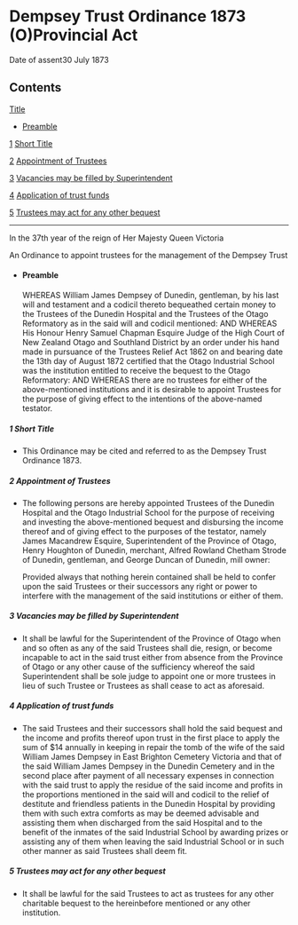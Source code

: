 # Dempsey Trust Ordinance 1873 (O)Provincial Act

Date of assent30 July 1873

## Contents

[Title][0]
    
*   [Preamble][1]

[1][2] [Short Title][2]

[2][3] [Appointment of Trustees][3]

[3][4] [Vacancies may be filled by Superintendent][4]

[4][5] [Application of trust funds][5]

[5][6] [Trustees may act for any other bequest][6]

---

In the 37th year of the reign of Her Majesty Queen Victoria

An Ordinance to appoint trustees for the management of the Dempsey Trust
    
*   #### Preamble
    
    WHEREAS William James Dempsey of Dunedin, gentleman, by his last will and testament and a codicil thereto bequeathed certain money to the Trustees of the Dunedin Hospital and the Trustees of the Otago Reformatory as in the said will and codicil mentioned: AND WHEREAS His Honour Henry Samuel Chapman Esquire Judge of the High Court of New Zealand Otago and Southland District by an order under his hand made in pursuance of the Trustees Relief Act 1862 on and bearing date the 13th day of August 1872 certified that the Otago Industrial School was the institution entitled to receive the bequest to the Otago Reformatory: AND WHEREAS there are no trustees for either of the above-mentioned institutions and it is desirable to appoint Trustees for the purpose of giving effect to the intentions of the above-named testator.

##### 1 Short Title
    
*   This Ordinance may be cited and referred to as the Dempsey Trust Ordinance 1873\.

##### 2 Appointment of Trustees
    
*   The following persons are hereby appointed Trustees of the Dunedin Hospital and the Otago Industrial School for the purpose of receiving and investing the above-mentioned bequest and disbursing the income thereof and of giving effect to the purposes of the testator, namely James Macandrew Esquire, Superintendent of the Province of Otago, Henry Houghton of Dunedin, merchant, Alfred Rowland Chetham Strode of Dunedin, gentleman, and George Duncan of Dunedin, mill owner:
    
    Provided always that nothing herein contained shall be held to confer upon the said Trustees or their successors any right or power to interfere with the management of the said institutions or either of them.

##### 3 Vacancies may be filled by Superintendent
    
*   It shall be lawful for the Superintendent of the Province of Otago when and so often as any of the said Trustees shall die, resign, or become incapable to act in the said trust either from absence from the Province of Otago or any other cause of the sufficiency whereof the said Superintendent shall be sole judge to appoint one or more trustees in lieu of such Trustee or Trustees as shall cease to act as aforesaid.

##### 4 Application of trust funds
    
*   The said Trustees and their successors shall hold the said bequest and the income and profits thereof upon trust in the first place to apply the sum of $14 annually in keeping in repair the tomb of the wife of the said William James Dempsey in East Brighton Cemetery Victoria and that of the said William James Dempsey in the Dunedin Cemetery and in the second place after payment of all necessary expenses in connection with the said trust to apply the residue of the said income and profits in the proportions mentioned in the said will and codicil to the relief of destitute and friendless patients in the Dunedin Hospital by providing them with such extra comforts as may be deemed advisable and assisting them when discharged from the said Hospital and to the benefit of the inmates of the said Industrial School by awarding prizes or assisting any of them when leaving the said Industrial School or in such other manner as said Trustees shall deem fit.

##### 5 Trustees may act for any other bequest
    
*   It shall be lawful for the said Trustees to act as trustees for any other charitable bequest to the hereinbefore mentioned or any other institution.



[0]: http://www.legislation.govt.nz/act/provincial/1873/0401/latest/whole.html#DLM126698
[1]: http://www.legislation.govt.nz/act/provincial/1873/0401/latest/whole.html#DLM126699
[2]: http://www.legislation.govt.nz/act/provincial/1873/0401/latest/whole.html#DLM127202
[3]: http://www.legislation.govt.nz/act/provincial/1873/0401/latest/whole.html#DLM127203
[4]: http://www.legislation.govt.nz/act/provincial/1873/0401/latest/whole.html#DLM127204
[5]: http://www.legislation.govt.nz/act/provincial/1873/0401/latest/whole.html#DLM127205
[6]: http://www.legislation.govt.nz/act/provincial/1873/0401/latest/whole.html#DLM127206